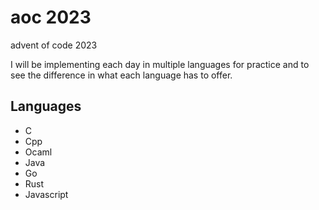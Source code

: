 # aoc 2023

advent of code 2023

I will be implementing each day in multiple languages for practice and to see the difference in what each language has to offer.

## Languages

- C
- Cpp
- Ocaml
- Java
- Go
- Rust
- Javascript
